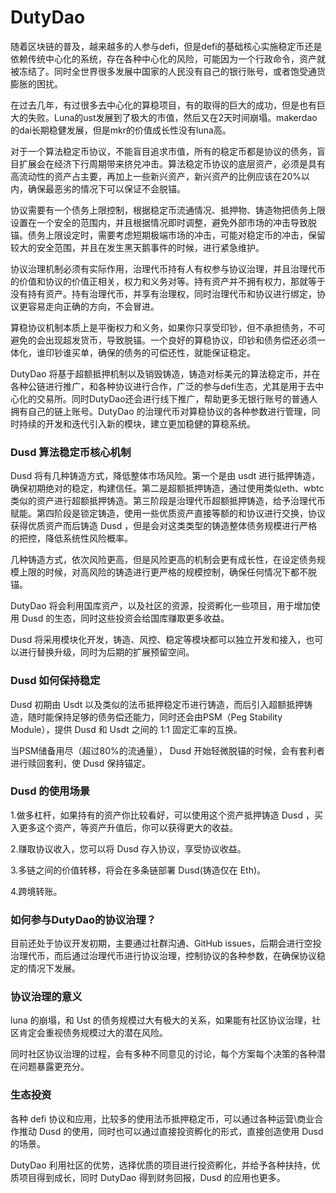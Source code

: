 # DutyDao

随着区块链的普及，越来越多的人参与defi，但是defi的基础核心实施稳定币还是依赖传统中心化的系统，存在各种中心化的风险，可能因为一个行政命令，资产就被冻结了。同时全世界很多发展中国家的人民没有自己的银行账号，或者饱受通货膨胀的困扰。

在过去几年，有过很多去中心化的算稳项目，有的取得的巨大的成功，但是也有巨大的失败。Luna的ust发展到了极大的市值，然后又在2天时间崩塌。makerdao的dai长期稳健发展，但是mkr的价值成长性没有luna高。

对于一个算法稳定币协议，不能盲目追求市值，所有的稳定币都是协议的债务，盲目扩展会在经济下行周期带来挤兑冲击。算法稳定币协议的底层资产，必须是具有高流动性的资产占主要，再加上一些新兴资产，新兴资产的比例应该在20%以内，确保最恶劣的情况下可以保证不会脱锚。

协议需要有一个债务上限控制，根据稳定币流通情况、抵押物、铸造物把债务上限设置在一个安全的范围内，并且根据情况即时调整，避免外部市场的冲击导致脱锚。债务上限设定时，需要考虑短期极端市场的冲击，可能对稳定币的冲击，保留较大的安全范围，并且在发生黑天鹅事件的时候，进行紧急维护。

协议治理机制必须有实际作用，治理代币持有人有权参与协议治理，并且治理代币的价值和协议的价值正相关，权力和义务对等。持有资产并不拥有权力，那就等于没有持有资产。持有治理代币，并享有治理权，同时治理代币和协议进行绑定，协议更容易走向正确的方向，不会冒进。

算稳协议机制本质上是平衡权力和义务，如果你只享受印钞，但不承担债务，不可避免的会出现超发货币，导致脱锚。一个良好的算稳协议，印钞和债务偿还必须一体化，谁印钞谁买单，确保的债务的可偿还性，就能保证稳定。

DutyDao 将基于超额抵押机制以及销毁铸造，铸造对标美元的算法稳定币，并在各种公链进行推广，和各种协议进行合作，广泛的参与defi生态，尤其是用于去中心化的交易所。同时DutyDao还会进行线下推广，帮助更多无银行账号的普通人拥有自己的链上账号。DutyDao 的治理代币对算稳协议的各种参数进行管理，同时持续的开发和迭代引入新的模块，建立更加稳健的算稳系统。

### Dusd 算法稳定币核心机制

Dusd 将有几种铸造方式，降低整体市场风险。第一个是由 usdt 进行抵押铸造，确保初期绝对的稳定，构建信任。第二是超额抵押铸造，通过使用类似eth、wbtc类似的资产进行超额抵押铸造。第三阶段是治理代币超额抵押铸造，给予治理代币赋能。第四阶段是锁定铸造，使用一些优质资产直接等额的和协议进行交换，协议获得优质资产而后铸造 Dusd ，但是会对这类类型的铸造整体债务规模进行严格的把控，降低系统性风险概率。

几种铸造方式，依次风险更高，但是风险更高的机制会更有成长性，在设定债务规模上限的时候，对高风险的铸造进行更严格的规模控制，确保任何情况下都不脱锚。

DutyDao 将会利用国库资产，以及社区的资源，投资孵化一些项目，用于增加使用 Dusd 的生态，同时这些投资会给国库赚取更多收益。

Dusd 将采用模块化开发，铸造、风控、稳定等模块都可以独立开发和接入，也可以进行替换升级，同时为后期的扩展预留空间。


### Dusd 如何保持稳定

Dusd 初期由 Usdt 以及类似的法币抵押稳定币进行铸造，而后引入超额抵押铸造，随时能保持足够的债务偿还能力，同时还会由PSM（Peg Stability Module），提供 Dusd 和 Usdt 之间的 1:1 固定汇率的互换。

当PSM储备用尽（超过80%的流通量）， Dusd 开始轻微脱锚的时候，会有套利者进行赎回套利，使 Dusd 保持锚定。

### Dusd 的使用场景

1.做多杠杆，如果持有的资产你比较看好，可以使用这个资产抵押铸造 Dusd ，买入更多这个资产，等资产升值后，你可以获得更大的收益。

2.赚取协议收入，您可以将 Dusd 存入协议，享受协议收益。

3.多链之间的价值转移，将会在多条链部署 Dusd(铸造仅在 Eth)。

4.跨境转账。

### 如何参与DutyDao的协议治理？

目前还处于协议开发初期，主要通过社群沟通、GitHub issues，后期会进行空投治理代币，而后通过治理代币进行协议治理，控制协议的各种参数，在确保协议稳定的情况下发展。

### 协议治理的意义

luna 的崩塌，和 Ust 的债务规模过大有极大的关系，如果能有社区协议治理，社区肯定会重视债务规模过大的潜在风险。

同时社区协议治理的过程，会有多种不同意见的讨论，每个方案每个决策的各种潜在问题暴露更充分。

### 生态投资

各种 defi 协议和应用，比较多的使用法币抵押稳定币，可以通过各种运营\商业合作推动 Dusd 的使用，同时也可以通过直接投资孵化的形式，直接创造使用 Dusd 的场景。

DutyDao 利用社区的优势，选择优质的项目进行投资孵化，并给予各种扶持，优质项目得到成长，同时 DutyDao 得到财务回报，Dusd 的应用也更多。
